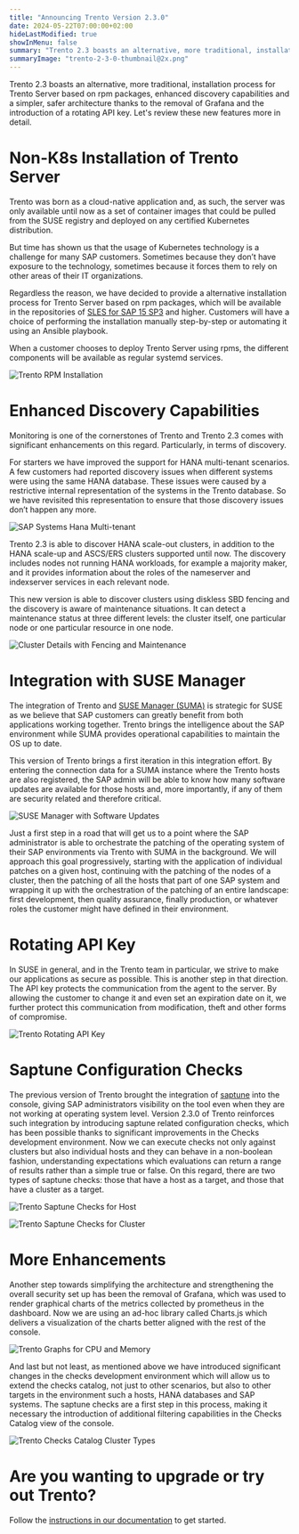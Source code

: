 ```yaml
---
title: "Announcing Trento Version 2.3.0"
date: 2024-05-22T07:00:00+02:00
hideLastModified: true
showInMenu: false
summary: "Trento 2.3 boasts an alternative, more traditional, installation process for Trento Server..."
summaryImage: "trento-2-3-0-thumbnail@2x.png"
---
```


Trento 2.3 boasts an alternative, more traditional, installation process for Trento Server based on rpm packages, enhanced discovery capabilities and a simpler, safer architecture thanks to the removal of Grafana and the introduction of a rotating API key. Let's review these new features more in detail.

# Non-K8s Installation of Trento Server
Trento was born as a cloud-native application and, as such, the server was only available until now as a set of container images that could be pulled from the SUSE registry and deployed on any certified Kubernetes distribution.

But time has shown us that the usage of Kubernetes technology is a challenge for many SAP customers. Sometimes because they don’t have exposure to the technology, sometimes because it forces them to rely on other areas of their IT organizations.

Regardless the reason, we have decided to provide a alternative installation process for Trento Server based on rpm packages, which will be available in the repositories of [SLES for SAP 15 SP3](https://www.suse.com/products/sles-for-sap/) and higher. Customers will have a choice of performing the installation manually step-by-step or automating it using an Ansible playbook.

When a customer chooses to deploy Trento Server using rpms, the different components will be available as regular systemd services.

![Trento RPM Installation](trento-rpm-install@2x.png)

# Enhanced Discovery Capabilities
Monitoring is one of the cornerstones of Trento and Trento 2.3 comes with significant enhancements on this regard. Particularly, in terms of discovery.

For starters we have improved the support for HANA multi-tenant scenarios. A few customers had reported discovery issues when different systems were using the same HANA database. These issues were caused by a restrictive internal representation of the systems in the Trento database. So we have revisited this representation to ensure that those discovery issues don’t happen any more.

![SAP Systems Hana Multi-tenant](sap-systems-multi-tenant@2x.png)

Trento 2.3 is able to discover HANA scale-out clusters, in addition to the HANA scale-up and ASCS/ERS clusters supported until now. The discovery includes nodes not running HANA workloads, for example a majority maker, and it provides information about the roles of the nameserver and indexserver services in each relevant node.

This new version is able to discover clusters using diskless SBD fencing and the discovery is aware of maintenance situations. It can detect a maintenance status at three different levels: the cluster itself, one particular node or one particular resource in one node.

![Cluster Details with Fencing and Maintenance](cluster-fencing-with-maintenance@2x.png)

# Integration with SUSE Manager
The integration of Trento and [SUSE Manager (SUMA)](https://www.suse.com/products/suse-manager/) is strategic for SUSE as we believe that SAP customers can greatly benefit from both applications working together. Trento brings the intelligence about the SAP environment while SUMA provides operational capabilities to maintain the OS up to date.

This version of Trento brings a first iteration in this integration effort. By entering the connection data for a SUMA instance where the Trento hosts are also registered, the SAP admin will be able to know how many software updates are available for those hosts and, more importantly, if any of them are security related and therefore critical.

![SUSE Manager with Software Updates](suse-manager-with-software-updates@2x.png)

Just a first step in a road that will get us to a point where the SAP administrator is able to orchestrate the patching of the operating system of their SAP environments via Trento with SUMA in the background. We will approach this goal progressively, starting with the application of individual patches on a given host, continuing with the patching of the nodes of a cluster, then the patching of all the hosts that part of one SAP system and wrapping it up with the orchestration of the patching of an entire landscape: first development, then quality assurance, finally production, or whatever roles the customer might have defined in their environment.

# Rotating API Key
In SUSE in general, and in the Trento team in particular, we strive to make our applications as secure as possible. This is another step in that direction. The API key protects the communication from the agent to the server. By allowing the customer to change it and even set an expiration date on it, we further protect this communication from modification, theft and other forms of compromise.

![Trento Rotating API Key](trento-rotating-api-key@2x.png)

# Saptune Configuration Checks
The previous version of Trento brought the integration of [saptune](https://github.com/SUSE/saptune) into the console, giving SAP administrators visibility on the tool even when they are not working at operating system level. Version 2.3.0 of Trento reinforces such integration by introducing saptune related configuration checks, which has been possible thanks to significant improvements in the Checks development environment. Now we can execute checks not only against clusters but also individual hosts and they can behave in a non-boolean fashion, understanding expectations which evaluations can return a range of results rather than a simple true or false. On this regard, there are two types of saptune checks: those that have a host as a target, and those that have a cluster as a target.

![Trento Saptune Checks for Host](saptune-checks-host@2x.png)

![Trento Saptune Checks for Cluster](saptune-checks-cluster@2x.png)

# More Enhancements
Another step towards simplifying the architecture and strengthening the overall security set up has been the removal of Grafana, which was used to render graphical charts of the metrics collected by prometheus in the dashboard. Now we are using an ad-hoc library called Charts.js which delivers a visualization of the charts better aligned with the rest of the console.

![Trento Graphs for CPU and Memory](trento-graphs@2x.png)

And last but not least, as mentioned above we have introduced significant changes in the checks development environment which will allow us to extend the checks catalog, not just to other scenarios, but also to other targets in the environment such a hosts, HANA databases and SAP systems. The saptune checks are a first step in this process, making it necessary the introduction of additional filtering capabilities in the Checks Catalog view of the console.

![Trento Checks Catalog Cluster Types](checks-catalog-cluster-types@2x.png)

# Are you wanting to upgrade or try out Trento?
Follow the [instructions in our documentation](https://documentation.suse.com/sles-sap/trento/single-html/SLES-SAP-trento/index.html "Getting started with Trento Premium") to get started.
